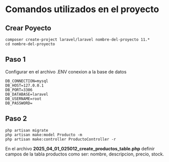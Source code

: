 # Comandos utilizados en el proyecto

## Crear Poyecto
```
composer create-project laravel/laravel nombre-del-proyecto 11.*
cd nombre-del-proyecto
```

## Paso 1
Configurar en el archivo .ENV conexion a la base de datos
```
DB_CONNECTION=mysql
DB_HOST=127.0.0.1
DB_PORT=3306
DB_DATABASE=laravel
DB_USERNAME=root
DB_PASSWORD=
```

## Paso 2
```
php artisan migrate
php artisan make:model Producto -m
php artisan make:controller ProductoController -r
```
En el archivo  **2025_04_01_025012_create_productos_table.php** definir campos de la tabla productos como ser: nombre, descripcion, precio, stock.

